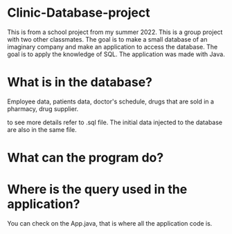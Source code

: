 # Clinic-Database-project

This is from a school project from my summer 2022.
This is a group project with two other classmates.
The goal is to make a small database of an imaginary company and make an application to access the database. 
The goal is to apply the knowledge of SQL.
The application was made with Java.

# What is in the database?
Employee data, patients data, doctor's schedule, drugs that are sold in a pharmacy, drug supplier.

to see more details refer to .sql file.
The initial data injected to the database are also in the same file.

#

# What can the program do?

# Where is the query used in the application?
You can check on the App.java, that is where all the application code is.
